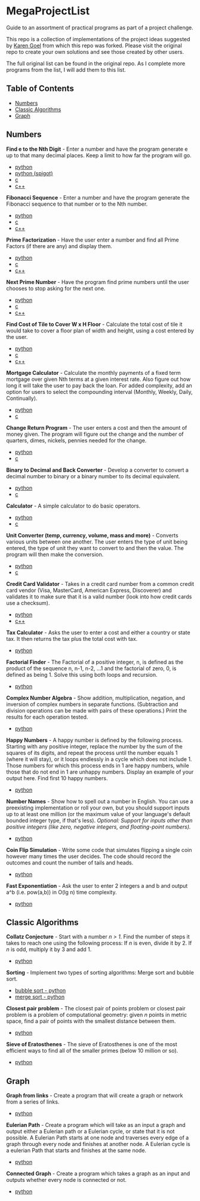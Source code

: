# MegaProjectList
Guide to an assortment of practical programs as part of a project challenge.

This repo is a collection of implementations of the project ideas suggested by [Karen Goel](https://github.com/karan/Projects) from which this repo was forked. Please visit the original repo to create your own solutions and see those created by other users.

The full original list can be found in the original repo. As I complete more programs from the list, I will add them to this list.

## Table of Contents

- [Numbers](https://github.com/the-handsome-monkey-king/MegaProjectList#numbers)
- [Classic Algorithms](https://github.com/the-handsome-monkey-king/MegaProjectList#classic-algorithms)
- [Graph](https://github.com/the-handsome-monkey-king/MegaProjectList#graph)

Numbers
---------

**Find e to the Nth Digit** - Enter a number and have the program generate e up to that many decimal places. Keep a limit to how far the program will go. 
- [python](https://github.com/the-handsome-monkey-king/find_euler.py)
- [python (spigot)](https://github.com/the-handsome-monkey-king/euler_spigot.py)
- [c](https://github.com/the-handsome-monkey-king/euler_spigot.c)
- [c++](https://github.com/the-handsome-monkey-king/euler_spigot.cpp)

**Fibonacci Sequence** - Enter a number and have the program generate the Fibonacci sequence to that number or to the Nth number. 
- [python](https://github.com/the-handsome-monkey-king/fibonacci.py)
- [c](https://github.com/the-handsome-monkey-king/fibonacci.c)
- [c++](https://github.com/the-handsome-monkey-king/fibonacci.cpp)

**Prime Factorization** - Have the user enter a number and find all Prime Factors (if there are any) and display them. 
- [python](https://github.com/the-handsome-monkey-king/prime_factors.py)
- [c](https://github.com/the-handsome-monkey-king/prime_factors.c)
- [c++](https://github.com/the-handsome-monkey-king/prime_factors.cpp)

**Next Prime Number** - Have the program find prime numbers until the user chooses to stop asking for the next one. 
- [python](https://github.com/the-handsome-monkey-king/next_prime.py)
- [c](https://github.com/the-handsome-monkey-king/next_prime.c)
- [c++](https://github.com/the-handsome-monkey-king/next_prime.cpp)

**Find Cost of Tile to Cover W x H Floor** - Calculate the total cost of tile it would take to cover a floor plan of width and height, using a cost entered by the user. 
- [python](https://github.com/the-handsome-monkey-king/get_tile_cost.py)
- [c](https://github.com/the-handsome-monkey-king/get_tile_cost.c)
- [c++](https://github.com/the-handsome-monkey-king/TileEstimator.cpp)

**Mortgage Calculator** - Calculate the monthly payments of a fixed term mortgage over given Nth terms at a given interest rate. Also figure out how long it will take the user to pay back the loan. For added complexity, add an option for users to select the compounding interval (Monthly, Weekly, Daily, Continually). 
- [python](https://github.com/the-handsome-monkey-king/mortgage.py)
- [c](https://github.com/the-handsome-monkey-king/mortgage.c)

**Change Return Program** - The user enters a cost and then the amount of money given. The program will figure out the change and the number of quarters, dimes, nickels, pennies needed for the change. 
- [python](https://github.com/the-handsome-monkey-king/change_return.py)
- [c](https://github.com/the-handsome-monkey-king/change_return.c)

**Binary to Decimal and Back Converter** - Develop a converter to convert a decimal number to binary or a binary number to its decimal equivalent. 
- [python](https://github.com/the-handsome-monkey-king/binary_to_decimal.py)
- [c](https://github.com/the-handsome-monkey-king/decimal_to_binary.c)

**Calculator** - A simple calculator to do basic operators. 
- [python](https://github.com/the-handsome-monkey-king/simple_calculator.py)
- [c](https://github.com/the-handsome-monkey-king/simple_calculator.c)

**Unit Converter (temp, currency, volume, mass and more)** - Converts various units between one another. The user enters the type of unit being entered, the type of unit they want to convert to and then the value. The program will then make the conversion. 
- [python](https://github.com/the-handsome-monkey-king/unit_converter.py)
- [c](https://github.com/the-handsome-monkey-king/unit_converter.c)

**Credit Card Validator** - Takes in a credit card number from a common credit card vendor (Visa, MasterCard, American Express, Discoverer) and validates it to make sure that it is a valid number (look into how credit cards use a checksum). 
- [python](https://github.com/the-handsome-monkey-king/verify_credit_card.py)
- [c++](https://github.com/the-handsome-monkey-king/verify_credit_card.cpp)

**Tax Calculator** - Asks the user to enter a cost and either a country or state tax. It then returns the tax plus the total cost with tax. 
- [python](https://github.com/the-handsome-monkey-king/sales_tax.py)

**Factorial Finder** - The Factorial of a positive integer, n, is defined as the product of the sequence n, n-1, n-2, ...1 and the factorial of zero, 0, is defined as being 1. Solve this using both loops and recursion. 
- [python](https://github.com/the-handsome-monkey-king/factorial_finder.py)

**Complex Number Algebra** - Show addition, multiplication, negation, and inversion of complex numbers in separate functions. (Subtraction and division operations can be made with pairs of these operations.) Print the results for each operation tested. 
- [python](https://github.com/the-handsome-monkey-king/complex_numbers.py)

**Happy Numbers** - A happy number is defined by the following process. Starting with any positive integer, replace the number by the sum of the squares of its digits, and repeat the process until the number equals 1 (where it will stay), or it loops endlessly in a cycle which does not include 1. Those numbers for which this process ends in 1 are happy numbers, while those that do not end in 1 are unhappy numbers. Display an example of your output here. Find first 10 happy numbers. 
- [python](https://github.com/the-handsome-monkey-king/happy_numbers.py)

**Number Names** - Show how to spell out a number in English. You can use a preexisting implementation or roll your own, but you should support inputs up to at least one million (or the maximum value of your language's default bounded integer type, if that's less). *Optional: Support for inputs other than positive integers (like zero, negative integers, and floating-point numbers).* 
- [python](https://github.com/the-handsome-monkey-king/number_names.py)

**Coin Flip Simulation** - Write some code that simulates flipping a single coin however many times the user decides. The code should record the outcomes and count the number of tails and heads. 
- [python](https://github.com/the-handsome-monkey-king/coin_flips.py)

**Fast Exponentiation** - Ask the user to enter 2 integers a and b and output a^b (i.e. pow(a,b)) in O(lg n) time complexity. 
- [python](https://github.com/the-handsome-monkey-king/fast_exp.py)

Classic Algorithms
-----------------

**Collatz Conjecture** - Start with a number *n > 1*. Find the number of steps it takes to reach one using the following process: If *n* is even, divide it by 2. If *n* is odd, multiply it by 3 and add 1.
- [python](https://github.com/the-handsome-monkey-king/collatz_conjecture.py)

**Sorting** - Implement two types of sorting algorithms: Merge sort and bubble sort.
- [bubble sort - python](https://github.com/the-handsome-monkey-king/bubble_sort.py)
- [merge sort - python](https://github.com/the-handsome-monkey-king/merge_sort.py)

**Closest pair problem** - The closest pair of points problem or closest pair problem is a problem of computational geometry: given *n* points in metric space, find a pair of points with the smallest distance between them.
- [python](https://github.com/the-handsome-monkey-king/closest_pair.py)

**Sieve of Eratosthenes** - The sieve of Eratosthenes is one of the most efficient ways to find all of the smaller primes (below 10 million or so).
- [python](https://github.com/the-handsome-monkey-king/sieve_of_eratosthenes.py)

Graph
------

**Graph from links** - Create a program that will create a graph or network from a series of links.
- [python](https://github.com/the-handsome-monkey-king/Network.py)

**Eulerian Path** - Create a program which will take as an input a graph and output either a Eulerian path or a Eulerian cycle, or state that it is not possible. A Eulerian Path starts at one node and traverses every edge of a graph through every node and finishes at another node. A Eulerian cycle is a eulerian Path that starts and finishes at the same node.
- [python](https://github.com/the-handsome-monkey-king/Network.py)

**Connected Graph** - Create a program which takes a graph as an input and outputs whether every node is connected or not.
- [python](https://github.com/the-handsome-monkey-king/Network.py)
